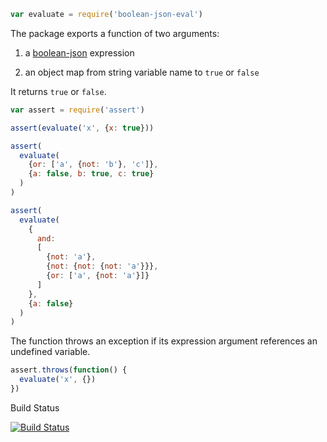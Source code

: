 ```javascript
var evaluate = require('boolean-json-eval')
```

The package exports a function of two arguments:

1. a [boolean-json](https://npmjs.com/packages/boolean-json-schema) expression

2. an object map from string variable name to `true` or `false`

It returns `true` or `false`.

```javascript
var assert = require('assert')

assert(evaluate('x', {x: true}))

assert(
  evaluate(
    {or: ['a', {not: 'b'}, 'c']},
    {a: false, b: true, c: true}
  )
)

assert(
  evaluate(
    {
      and:
      [
        {not: 'a'},
        {not: {not: {not: 'a'}}},
        {or: ['a', {not: 'a'}]}
      ]
    },
    {a: false}
  )
)
```

The function throws an exception if its expression argument references an undefined variable.

```javascript
assert.throws(function() {
  evaluate('x', {})
})
```

Build Status

[![Build Status](https://travis-ci.org/kemitchell/boolean-json-eval.js.svg?branch=master)](https://travis-ci.org/kemitchell/boolean-json-eval.js)
